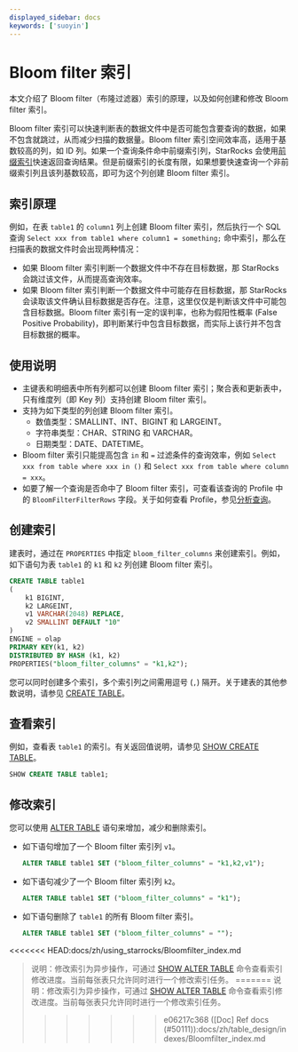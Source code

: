 ```yaml
---
displayed_sidebar: docs
keywords: ['suoyin']
---
```


# Bloom filter 索引

本文介绍了 Bloom filter（布隆过滤器）索引的原理，以及如何创建和修改 Bloom filter 索引。

Bloom filter 索引可以快速判断表的数据文件中是否可能包含要查询的数据，如果不包含就跳过，从而减少扫描的数据量。Bloom filter 索引空间效率高，适用于基数较高的列，如 ID 列。如果一个查询条件命中前缀索引列，StarRocks 会使用[前缀索引](../table_design/Sort_key.md)快速返回查询结果。但是前缀索引的长度有限，如果想要快速查询一个非前缀索引列且该列基数较高，即可为这个列创建 Bloom filter 索引。

## 索引原理

例如，在表 `table1` 的 `column1` 列上创建 Bloom filter 索引，然后执行一个 SQL 查询 `Select xxx from table1 where column1 = something;` 命中索引，那么在扫描表的数据文件时会出现两种情况：

- 如果 Bloom filter 索引判断一个数据文件中不存在目标数据，那 StarRocks 会跳过该文件，从而提高查询效率。
- 如果 Bloom filter 索引判断一个数据文件中可能存在目标数据，那 StarRocks 会读取该文件确认目标数据是否存在。注意，这里仅仅是判断该文件中可能包含目标数据。Bloom filter 索引有一定的误判率，也称为假阳性概率 (False Positive Probability)，即判断某行中包含目标数据，而实际上该行并不包含目标数据的概率。

## 使用说明

- 主键表和明细表中所有列都可以创建 Bloom filter 索引；聚合表和更新表中，只有维度列（即 Key 列）支持创建 Bloom filter 索引。
- 支持为如下类型的列创建 Bloom filter 索引。
  - 数值类型：SMALLINT、INT、BIGINT 和 LARGEINT。
  - 字符串类型：CHAR、STRING 和 VARCHAR。
  - 日期类型：DATE、DATETIME。
- Bloom filter 索引只能提高包含 `in` 和 `=` 过滤条件的查询效率，例如 `Select xxx from table where xxx in ()` 和 `Select xxx from table where column = xxx`。
- 如要了解一个查询是否命中了 Bloom filter 索引，可查看该查询的 Profile 中的 `BloomFilterFilterRows` 字段。关于如何查看 Profile，参见[分析查询](../administration/Query_planning.md#查看分析-profile)。

## 创建索引

建表时，通过在 `PROPERTIES` 中指定 `bloom_filter_columns` 来创建索引。例如，如下语句为表 `table1` 的 `k1` 和 `k2` 列创建 Bloom filter 索引。

```SQL
CREATE TABLE table1
(
    k1 BIGINT,
    k2 LARGEINT,
    v1 VARCHAR(2048) REPLACE,
    v2 SMALLINT DEFAULT "10"
)
ENGINE = olap
PRIMARY KEY(k1, k2)
DISTRIBUTED BY HASH (k1, k2)
PROPERTIES("bloom_filter_columns" = "k1,k2");
```

您可以同时创建多个索引，多个索引列之间需用逗号 (`,`) 隔开。关于建表的其他参数说明，请参见 [CREATE TABLE](../sql-reference/sql-statements/table_bucket_part_index/CREATE_TABLE.md)。

## 查看索引

例如，查看表 `table1` 的索引。有关返回值说明，请参见 [SHOW CREATE TABLE](../sql-reference/sql-statements/table_bucket_part_index/SHOW_CREATE_TABLE.md)。

```SQL
SHOW CREATE TABLE table1;
```

## 修改索引

您可以使用 [ALTER TABLE](../sql-reference/sql-statements/table_bucket_part_index/ALTER_TABLE.md) 语句来增加，减少和删除索引。

- 如下语句增加了一个 Bloom filter 索引列 `v1`。

    ```SQL
    ALTER TABLE table1 SET ("bloom_filter_columns" = "k1,k2,v1");
    ```

- 如下语句减少了一个 Bloom filter 索引列 `k2`。

    ```SQL
    ALTER TABLE table1 SET ("bloom_filter_columns" = "k1");
    ```

- 如下语句删除了 `table1` 的所有 Bloom filter 索引。

    ```SQL
    ALTER TABLE table1 SET ("bloom_filter_columns" = "");
    ```

<<<<<<< HEAD:docs/zh/using_starrocks/Bloomfilter_index.md
> 说明：修改索引为异步操作，可通过 [SHOW ALTER TABLE](../sql-reference/sql-statements/data-manipulation/SHOW_ALTER.md) 命令查看索引修改进度。当前每张表只允许同时进行一个修改索引任务。
=======
> 说明：修改索引为异步操作，可通过 [SHOW ALTER TABLE](../../sql-reference/sql-statements/table_bucket_part_index/SHOW_ALTER.md) 命令查看索引修改进度。当前每张表只允许同时进行一个修改索引任务。
>>>>>>> e06217c368 ([Doc] Ref docs (#50111)):docs/zh/table_design/indexes/Bloomfilter_index.md

